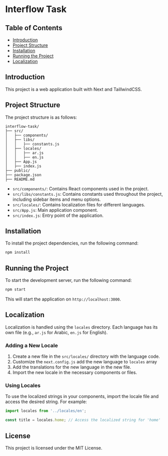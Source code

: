 # Interflow Task

## Table of Contents
- [Introduction](#introduction)
- [Project Structure](#project-structure)
- [Installation](#installation)
- [Running the Project](#running-the-project)
- [Localization](#localization)

## Introduction
This project is a web application built with Next and TaillwindCSS.

## Project Structure
The project structure is as follows:
```
interflow-task/
├── src/
│   ├── components/
│   ├── libs/
│   │   ├── constants.js
│   ├── locales/
│   │   ├── ar.js
│   │   ├── en.js
│   ├── App.js
│   ├── index.js
├── public/
├── package.json
├── README.md
```

- `src/components/`: Contains React components used in the project.
- `src/libs/constants.js`: Contains constants used throughout the project, including sidebar items and menu options.
- `src/locales/`: Contains localization files for different languages.
- `src/App.js`: Main application component.
- `src/index.js`: Entry point of the application.

## Installation
To install the project dependencies, run the following command:
```bash
npm install
```

## Running the Project
To start the development server, run the following command:
```bash
npm start
```
This will start the application on `http://localhost:3000`.

## Localization
Localization is handled using the `locales` directory. Each language has its own file (e.g., `ar.js` for Arabic, `en.js` for English).

### Adding a New Locale
1. Create a new file in the `src/locales/` directory with the language code.
2. Customize the `next.config.js` add the new language to `locales` array
3. Add the translations for the new language in the new file.
4. Import the new locale in the necessary components or files.

### Using Locales
To use the localized strings in your components, import the locale file and access the desired string. For example:
```javascript
import locales from '../locales/en';

const title = locales.home; // Access the localized string for 'home'
```

## License
This project is licensed under the MIT License.
